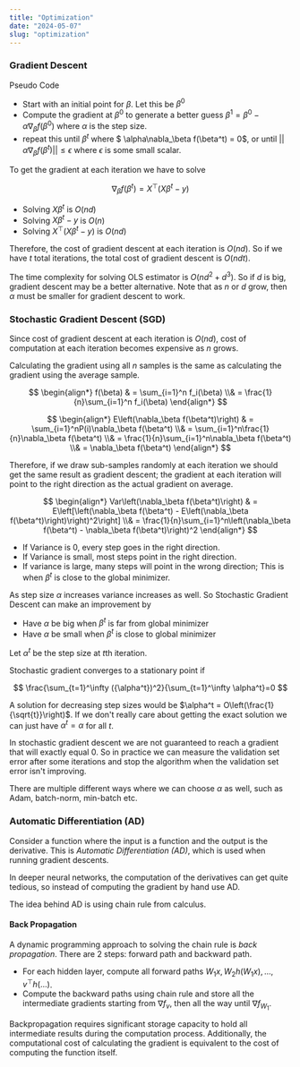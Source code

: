 ```yaml
---
title: "Optimization"
date: "2024-05-07"
slug: "optimization"
---
```


### Gradient Descent

Pseudo Code

- Start with an initial point for $\beta$. Let this be $\beta^0$
- Compute the gradient at $\beta^0$ to generate a better guess $\beta^1 = \beta^0 - \alpha\nabla_\beta f(\beta^0)$ where $\alpha$ is the step size.
- repeat this until $\beta^t$ where $ \alpha\nabla_\beta f(\beta^t) = 0$, or until $|| \alpha\nabla_\beta f(\beta^t)|| \leq \epsilon$ where $\epsilon$ is some small scalar.

To get the gradient at each iteration we have to solve

$$
\nabla_\beta f(\beta^t) = X^\top (X\beta^t - y)
$$

- Solving $X\beta^t$ is $O(nd)$
- Solving $X\beta^t - y$ is $O(n)$
- Solving $X^\top (X\beta^t - y)$ is $O(nd)$

Therefore, the cost of gradient descent at each iteration is $O(nd)$. So if we have $t$ total iterations, the total cost of gradient descent is $O(ndt)$.

The time complexity for solving OLS estimator is $O(nd^2 + d^3)$. So if $d$ is big, gradient descent may be a better alternative. Note that as $n$ or $d$ grow, then $\alpha$ must be smaller for gradient descent to work.

### Stochastic Gradient Descent (SGD)

Since cost of gradient descent at each iteration is $O(nd)$, cost of computation at each iteration becomes expensive as $n$ grows.

Calculating the gradient using all $n$ samples is the same as calculating the gradient using the average sample.

$$
\begin{align*}
f(\beta) & = \sum_{i=1}^n f_i(\beta)
\\& = \frac{1}{n}\sum_{i=1}^n f_i(\beta)
\end{align*}
$$

$$
\begin{align*}
E\left(\nabla_\beta f(\beta^t)\right) & = \sum_{i=1}^nP(i)\nabla_\beta f(\beta^t) 
\\& = \sum_{i=1}^n\frac{1}{n}\nabla_\beta f(\beta^t) 
\\& = \frac{1}{n}\sum_{i=1}^n\nabla_\beta f(\beta^t) 
\\& = \nabla_\beta f(\beta^t)
\end{align*}
$$

Therefore, if we draw sub-samples randomly at each iteration we should get the same result as gradient descent; the gradient at each iteration will point to the right direction as the actual gradient on average.

$$
\begin{align*}
Var\left(\nabla_\beta f(\beta^t)\right) & = E\left[\left(\nabla_\beta f(\beta^t) - E\left(\nabla_\beta f(\beta^t)\right)\right)^2\right]
\\& = \frac{1}{n}\sum_{i=1}^n\left(\nabla_\beta f(\beta^t) - \nabla_\beta f(\beta^t)\right)^2
\end{align*}
$$

- If Variance is $0$, every step goes in the right direction.
- If Variance is small, most steps point in the right direction.
- If variance is large, many steps will point in the wrong direction; This is when $\beta^t$ is close to the global minimizer.

As step size $\alpha$ increases variance increases as well. So Stochastic Gradient Descent can make an improvement by

- Have $\alpha$ be big when $\beta^t$ is far from global minimizer
- Have $\alpha$ be small when $\beta^t$ is close to global minimizer

Let $\alpha^t$ be the step size at $t$th iteration.

Stochastic gradient converges to a stationary point if

$$
\frac{\sum_{t=1}^\infty ({\alpha^t})^2}{\sum_{t=1}^\infty \alpha^t}=0
$$

A solution for decreasing step sizes would be $\alpha^t = O\left(\frac{1}{\sqrt{t}}\right)$. If we don't really care about getting the exact solution we can just have $\alpha^t = \alpha$ for all $t$.

In stochastic gradient descent we are not guaranteed to reach a gradient that will exactly equal $0$. So in practice we can measure the validation set error after some iterations and stop the algorithm when the validation set error isn't improving.

There are multiple different ways where we can choose $\alpha$ as well, such as Adam, batch-norm, min-batch etc.

### Automatic Differentiation (AD)

Consider a function where the input is a function and the output is the derivative. This is *Automatic Differentiation (AD)*, which is used when running gradient descents.

In deeper neural networks, the computation of the derivatives can get quite tedious, so instead of computing the gradient by hand use AD.

The idea behind AD is using chain rule from calculus.

#### Back Propagation

A dynamic programming approach to solving the chain rule is *back propagation*. There are 2 steps: forward path and backward path.

- For each hidden layer, compute all forward paths $W_1x, W_2h(W_1x), \dots, v^\top h(\dots)$.
- Compute the backward paths using chain rule and store all the intermediate gradients starting from $\nabla f_{v}$, then all the way until $\nabla f_{W_1}$.

Backpropagation requires significant storage capacity to hold all intermediate results during the computation process. Additionally, the computational cost of calculating the gradient is equivalent to the cost of computing the function itself.